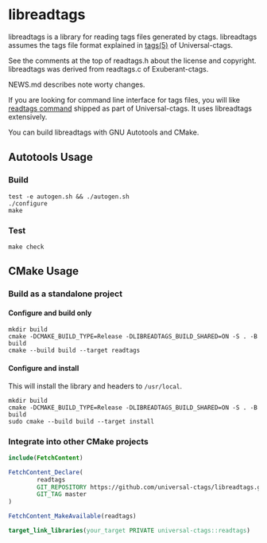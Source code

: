 # libreadtags

libreadtags is a library for reading tags files generated by ctags.
libreadtags assumes the tags file format explained in [tags(5)](https://docs.ctags.io/en/latest/man/tags.5.html)
of Universal-ctags.

See the comments at the top of readtags.h about the license and copyright.
libreadtags was derived from readtags.c of Exuberant-ctags.

NEWS.md describes note worty changes.

If you are looking for command line interface for tags files,
you will like [readtags command](https://docs.ctags.io/en/latest/man/readtags.1.html)
shipped as part of Universal-ctags. It uses libreadtags extensively.

You can build libreadtags with GNU Autotools and CMake.

## Autotools Usage

### Build
```shell
test -e autogen.sh && ./autogen.sh
./configure
make
```

### Test
```shell
make check
```


## CMake Usage

### Build as a standalone project

#### Configure and build only

```shell
mkdir build
cmake -DCMAKE_BUILD_TYPE=Release -DLIBREADTAGS_BUILD_SHARED=ON -S . -B build
cmake --build build --target readtags
```

#### Configure and install

This will install the library and headers to `/usr/local`.

```shell
mkdir build
cmake -DCMAKE_BUILD_TYPE=Release -DLIBREADTAGS_BUILD_SHARED=ON -S . -B build
sudo cmake --build build --target install
```

### Integrate into other CMake projects

```cmake
include(FetchContent)

FetchContent_Declare(
        readtags
        GIT_REPOSITORY https://github.com/universal-ctags/libreadtags.git
        GIT_TAG master
)

FetchContent_MakeAvailable(readtags)

target_link_libraries(your_target PRIVATE universal-ctags::readtags)
```
